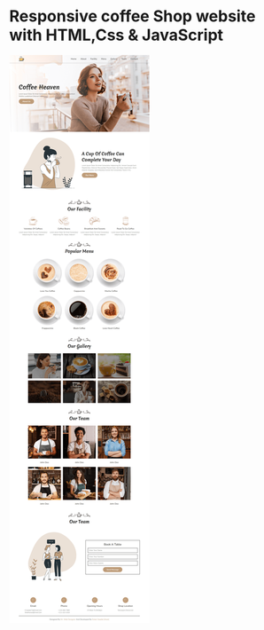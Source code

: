 # Responsive coffee Shop website with HTML,Css & JavaScript
![Responsive coffee Shop website with HTML,Css & JavaScript](./assets/images/design.png)